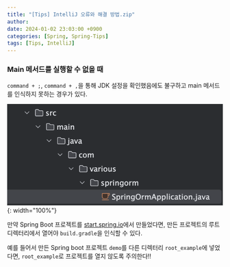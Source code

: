 ```yaml
---
title: "[Tips] IntelliJ 오류와 해결 방법.zip"
author: 
date: 2024-01-02 23:03:00 +0900
categories: [Spring, Spring-Tips]
tags: [Tips, IntelliJ]
---
```


### **Main 메서드를 실행할 수 없을 때**

`command + ;`, `command + ,`을 통해 JDK 설정을 확인했음에도 불구하고 main 메서드를 인식하지 못하는 경우가 있다.

![Untitled](/assets/img/240422-1.png){: width="100%"}

만약 Spring Boot 프로젝트를 [start.spring.io](https://start.spring.io/)에서 만들었다면, 만든 프로젝트의 루트 디렉터리에서 열어야 `build.gradle`을 인식할 수 있다. 

예를 들어서 만든 Spring boot 프로젝트 `demo`를 다른 디렉터리 `root_example`에 넣었다면, `root_example`로 프로젝트를 열지 않도록 주의한다!!

<script src="https://utteranc.es/client.js"
        repo="RumosZin/rumoszin.github.io"
        issue-term="pathname"
        theme="github-light"
        crossorigin="anonymous"
        async>
</script>